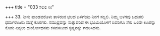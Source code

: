+++
title = "033 ಸಲಲಿ ನೀ"

+++
33. ನೀನು ಪಾಂಡವರೊಳು ತಾಳಿರುವ ಛಲದ ಏಳಿಗೆಯು ನಿನಗೆ ಸಲ್ಲಲಿ. ನಿಮ್ಮ ಬಳಗವು ಬದುಕಲಿ ಧರ್ಮರಾಜನು ಮತ್ತೆ ಕೊರಗಲಿ. ಸಮುದ್ರವನ್ನು ಸುತ್ತುವರಿದ ಈ ಭೂಮಿಯೊಳಗೆ ಐವರಿಗೂ ಸೇರಿ ಒಂದೇ ಊರನ್ನು ಕೊಡು ಎನ್ನಲು ದುರ್ಯೋಧನನು ಕಳವಳದಿಂದ ಕೃಷ್ಣನನ್ನು ಗದರಿಸಿದನು.